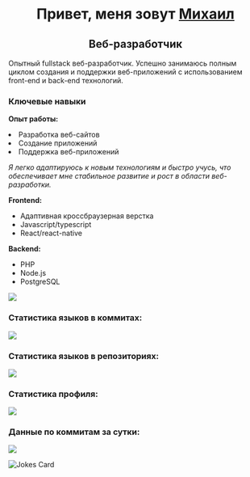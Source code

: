 <h1 align="center">Привет, меня зовут <a href="https://t.me/miwist">Михаил</a></h1>
<h2 align="center">Веб-разработчик</h2>

<p>Опытный fullstack веб-разработчик.
Успешно занимаюсь полным циклом создания и поддержки веб-приложений с использованием front-end и back-end технологий.</p>

<h3>Ключевые навыки</h3>


<b>Опыт работы:</b>
<ul></ul>
<li>Разработка веб-сайтов</li>
<li>Создание приложений</li>
<li>Поддержка веб-приложений</li>

<i>Я легко адаптируюсь к новым технологиям и быстро учусь, что обеспечивает мне стабильное развитие и рост в области веб-разработки.</i>

 
 <b>Frontend:</b>
 <ul>
   <li>Адаптивная кроссбраузерная верстка</li>
   <li>Javascript/typescript</li>
   <li>React/react-native</li>
</ul>
 <b>Backend:</b>
 <ul>
   <li>PHP</li>
   <li>Node.js</li>
   <li>PostgreSQL</li>
</ul>


![](https://github-profile-summary-cards.vercel.app/api/cards/profile-details?username=miwist&theme=solarized_dark)

<h3 align="start">Статистика языков в коммитах:</h3>

![](https://github-profile-summary-cards.vercel.app/api/cards/most-commit-language?username=miwist&theme=solarized_dark)

<h3 align="start">Статистика языков в репозиториях:</h3>

![](https://github-profile-summary-cards.vercel.app/api/cards/repos-per-language?username=miwist&theme=solarized_dark)

<h3 align="start">Статистика профиля:</h3>

![](https://github-profile-summary-cards.vercel.app/api/cards/stats?username=miwist&theme=solarized_dark)

<h3 align="start">Данные по коммитам за сутки:</h3>

![](https://github-profile-summary-cards.vercel.app/api/cards/productive-time?username=miwist&theme=solarized_dark)

![Jokes Card](https://readme-jokes.vercel.app/api)
<!--
**Miwist/Miwist** is a ✨ _special_ ✨ repository because its `README.md` (this file) appears on your GitHub profile.

Here are some ideas to get you started:

- 🔭 I’m currently working on ...
- 🌱 I’m currently learning ...
- 👯 I’m looking to collaborate on ...
- 🤔 I’m looking for help with ...
- 💬 Ask me about ...
- 📫 How to reach me: ...
- 😄 Pronouns: ...
- ⚡ Fun fact: ...
-->
